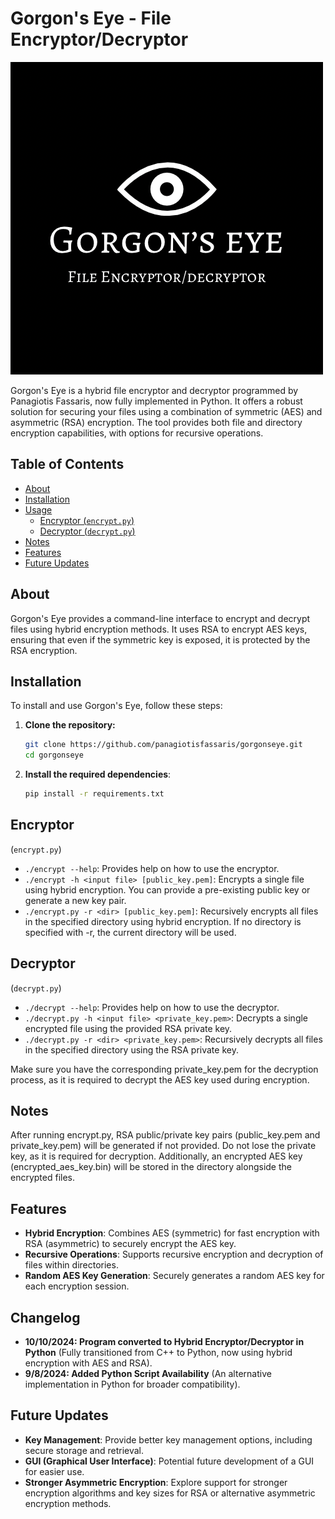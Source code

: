 # Gorgon's Eye - File Encryptor/Decryptor

![Gorgon's Eye Logo](logo.PNG)

Gorgon's Eye is a hybrid file encryptor and decryptor programmed by Panagiotis Fassaris, now fully implemented in Python. It offers a robust solution for securing your files using a combination of symmetric (AES) and asymmetric (RSA) encryption. The tool provides both file and directory encryption capabilities, with options for recursive operations.

## Table of Contents

- [About](#about)
- [Installation](#installation)
- [Usage](#usage)
  - [Encryptor (`encrypt.py`)](#Encryptor)
  - [Decryptor (`decrypt.py`)](#Decryptor)
- [Notes](#notes)
- [Features](#features)
- [Future Updates](#future-updates)

## About

Gorgon's Eye provides a command-line interface to encrypt and decrypt files using hybrid encryption methods. It uses RSA to encrypt AES keys, ensuring that even if the symmetric key is exposed, it is protected by the RSA encryption.

## Installation

To install and use Gorgon's Eye, follow these steps:

1. **Clone the repository:**

   ```bash
   git clone https://github.com/panagiotisfassaris/gorgonseye.git
   cd gorgonseye
   ```
   
2. **Install the required dependencies**:

   ```bash
   pip install -r requirements.txt
   ```

## Encryptor

(`encrypt.py`)
- `./encrypt --help`: Provides help on how to use the encryptor.
- `./encrypt -h <input file> [public_key.pem]`: Encrypts a single file using hybrid encryption. You can provide a pre-existing public key or generate a new key pair.
- `./encrypt.py -r <dir> [public_key.pem]`: Recursively encrypts all files in the specified directory using hybrid encryption. If no directory is specified with -r, the current directory will be used.

## Decryptor

(`decrypt.py`)
- `./decrypt --help`: Provides help on how to use the decryptor.
- `./decrypt.py -h <input file> <private_key.pem>`: Decrypts a single encrypted file using the provided RSA private key.
- `./decrypt.py -r <dir> <private_key.pem>`: Recursively decrypts all files in the specified directory using the RSA private key.

Make sure you have the corresponding private_key.pem for the decryption process, as it is required to decrypt the AES key used during encryption.

## Notes

After running encrypt.py, RSA public/private key pairs (public_key.pem and private_key.pem) will be generated if not provided. Do not lose the private key, as it is required for decryption. Additionally, an encrypted AES key (encrypted_aes_key.bin) will be stored in the directory alongside the encrypted files.

## Features

- **Hybrid Encryption**: Combines AES (symmetric) for fast encryption with RSA (asymmetric) to securely encrypt the AES key.
- **Recursive Operations**: Supports recursive encryption and decryption of files within directories.
- **Random AES Key Generation**: Securely generates a random AES key for each encryption session.

## Changelog

- **10/10/2024: Program converted to Hybrid Encryptor/Decryptor in Python** (Fully transitioned from C++ to Python, now using hybrid encryption with AES and RSA).
- **9/8/2024: Added Python Script Availability** (An alternative implementation in Python for broader compatibility).

## Future Updates

- **Key Management**: Provide better key management options, including secure storage and retrieval.
- **GUI (Graphical User Interface)**: Potential future development of a GUI for easier use.
- **Stronger Asymmetric Encryption**: Explore support for stronger encryption algorithms and key sizes for RSA or alternative asymmetric encryption methods.
